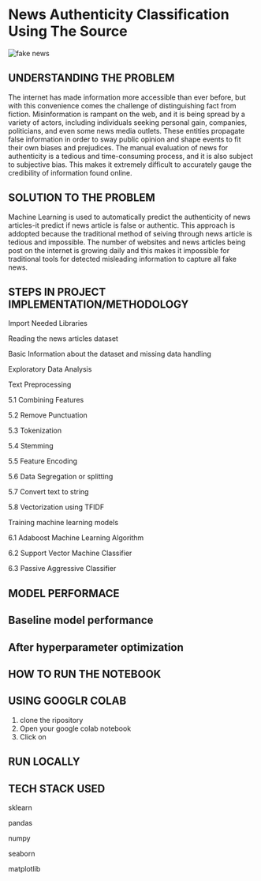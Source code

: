 # News Authenticity Classification Using The Source


![fake news](https://user-images.githubusercontent.com/72034856/215819085-30a3c69c-a14f-4489-8a65-75cd9d268a09.jpg)


## UNDERSTANDING THE PROBLEM

The internet has made information more accessible than ever before, but with this convenience comes the challenge of distinguishing fact from fiction. Misinformation is rampant on the web, and it is being spread by a variety of actors, including individuals seeking personal gain, companies, politicians, and even some news media outlets. These entities propagate false information in order to sway public opinion and shape events to fit their own biases and prejudices. The manual evaluation of news for authenticity is a tedious and time-consuming process, and it is also subject to subjective bias. This makes it extremely difficult to accurately gauge the credibility of information found online.

## SOLUTION TO THE PROBLEM

Machine Learning is used to automatically predict the authenticity of news articles-it predict if news article is  false or authentic. This approach is addopted because the traditional method  of seiving through news article is tedious and impossible. The number of websites and news articles being post on the internet is growing daily and this makes it impossible for traditional tools for detected misleading information to capture all fake news.

## STEPS IN PROJECT IMPLEMENTATION/METHODOLOGY

Import Needed Libraries

Reading the news articles dataset

Basic Information about the dataset and missing data handling

Exploratory Data Analysis

Text Preprocessing

5.1 Combining Features

5.2 Remove Punctuation

5.3 Tokenization

5.4 Stemming

5.5 Feature Encoding

5.6 Data Segregation or splitting

5.7 Convert text to string

5.8 Vectorization using TFIDF

Training machine learning models

6.1 Adaboost Machine Learning Algorithm

6.2 Support Vector Machine Classifier

6.3 Passive Aggressive Classifier


## MODEL PERFORMACE

## Baseline model performance

## After hyperparameter optimization


## HOW TO RUN THE NOTEBOOK

## USING GOOGLR COLAB

1. clone the ripository
2. Open your google colab notebook
3. Click on


## RUN LOCALLY



## TECH STACK USED

sklearn

pandas

numpy

seaborn

matplotlib


